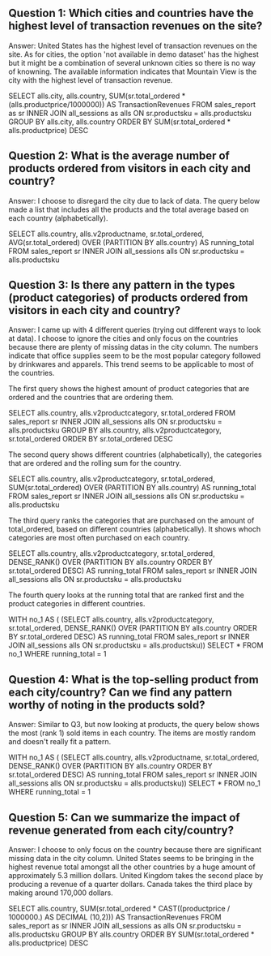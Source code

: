     
## Question 1: Which cities and countries have the highest level of transaction revenues on the site?

Answer:
United States has the highest level of transaction revenues on the site. As for cities, the option 'not available in demo dataset' has the highest but it might be a combination of several unknown cities so there is no way of knowning. The available information indicates that Mountain View is the city with the highest level of transaction revenue.


SELECT 
	alls.city, alls.country,
	SUM(sr.total_ordered * (alls.productprice/1000000)) AS TransactionRevenues
FROM sales_report as sr
INNER JOIN all_sessions as alls
ON sr.productsku = alls.productsku
GROUP BY alls.city, alls.country
ORDER BY SUM(sr.total_ordered * alls.productprice) DESC


## Question 2: What is the average number of products ordered from visitors in each city and country?

Answer: 
I choose to disregard the city due to lack of data. The query below made a list that includes all the products and the total average based on each country (alphabetically). 


SELECT 
	alls.country, alls.v2productname, sr.total_ordered,
	AVG(sr.total_ordered) OVER (PARTITION BY alls.country) AS running_total
FROM sales_report sr
INNER JOIN all_sessions alls
ON sr.productsku = alls.productsku


## Question 3: Is there any pattern in the types (product categories) of products ordered from visitors in each city and country?

Answer:
I came up with 4 different queries (trying out different ways to look at data). I choose to ignore the cities and only focus on the countries because there are plenty of missing datas in the city column. The numbers indicate that office supplies seem to be the most popular category followed by drinkwares and apparels. This trend seems to be applicable to most of the countries.


The first query shows the highest amount of product categories that are ordered and the countries that are ordering them.  

SELECT 
	alls.country, alls.v2productcategory, 
	sr.total_ordered
FROM sales_report sr
INNER JOIN all_sessions alls
ON sr.productsku = alls.productsku
GROUP BY alls.country, alls.v2productcategory, sr.total_ordered
ORDER BY sr.total_ordered DESC


The second query shows different countries (alphabetically), the categories that are ordered and the rolling sum for the country. 

SELECT 
	alls.country, alls.v2productcategory, sr.total_ordered,
       SUM(sr.total_ordered) OVER
         (PARTITION BY alls.country) AS running_total
  FROM sales_report sr
  INNER JOIN all_sessions alls
	ON sr.productsku = alls.productsku

 
The third query ranks the categories that are purchased on the amount of total_ordered, based on different countries (alphabetically). It shows whoch categories are most often purchased on each country.

SELECT 
	alls.country, alls.v2productcategory, sr.total_ordered,
       DENSE_RANK() OVER
         (PARTITION BY alls.country ORDER BY sr.total_ordered DESC) AS running_total
  FROM sales_report sr
  INNER JOIN all_sessions alls
	ON sr.productsku = alls.productsku	

 
The fourth query looks at the running total that are ranked first and the product categories in different countries.

WITH no_1 AS (
	(SELECT 
	alls.country, alls.v2productcategory, sr.total_ordered,
       DENSE_RANK() OVER (PARTITION BY alls.country ORDER BY sr.total_ordered DESC) AS running_total
  FROM sales_report sr
  INNER JOIN all_sessions alls
	ON sr.productsku = alls.productsku)) 
SELECT * FROM no_1 WHERE running_total = 1


## Question 4: What is the top-selling product from each city/country? Can we find any pattern worthy of noting in the products sold?

Answer: 
Similar to Q3, but now looking at products, the query below shows the most (rank 1) sold items in each country. The items are mostly random and doesn't really fit a pattern.


WITH no_1 AS (
	(SELECT 
	alls.country, alls.v2productname, sr.total_ordered,
       DENSE_RANK() OVER (PARTITION BY alls.country ORDER BY sr.total_ordered DESC) AS running_total
  FROM sales_report sr
  INNER JOIN all_sessions alls
	ON sr.productsku = alls.productsku)) 
SELECT * FROM no_1 WHERE running_total = 1


## Question 5: Can we summarize the impact of revenue generated from each city/country?

Answer: 
I choose to only focus on the country because there are significant missing data in the city column. United States seems to be bringing in the highest revenue total amongst all the other countries by a huge amount of approximately 5.3 million dollars. United Kingdom takes the second place by producing a revenue of a quarter dollars. Canada takes the third place by making around 170,000 dollars. 


SELECT 
	alls.country,
	SUM(sr.total_ordered * CAST((productprice / 1000000.) AS DECIMAL (10,2))) AS TransactionRevenues
FROM sales_report as sr
INNER JOIN all_sessions as alls
ON sr.productsku = alls.productsku
GROUP BY alls.country
ORDER BY SUM(sr.total_ordered * alls.productprice) DESC
